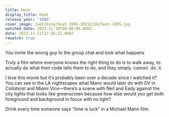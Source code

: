 ```yaml
---
title: Heat
display_title: Heat
release_year: '1995'
cover_image: /watching/heat-1995-20231110/heat-1995.jpg
watched_date: 2023-11-10T00:00:00.000Z
date: 2023-11-11T17:56:21.000Z
rewatch: true
---
```

You invite the wrong guy to the group chat and look what happens

Truly a film where everyone knows the right thing to do is to walk away, to actually do what their code tells them to do, and they simply. cannot. do. it.

I love this movie but it’s probably been over a decade since I watched it? You can see in the LA nightscapes what Mann would later do with DV in _Collateral_ and _Miami Vice_—there’s a scene with Neil and Eady against the city lights that looks like greenscreen because how else would you get both foreground and background in focus with no light?

Drink every time someone says “time is luck” in a Michael Mann film.
